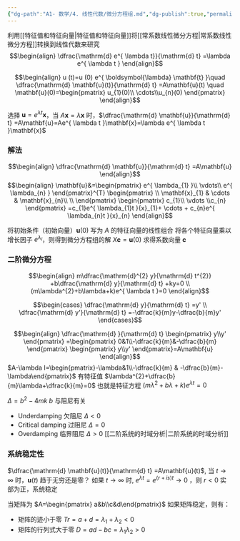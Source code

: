```yaml
---
{"dg-path":"A1- 数学/4. 线性代数/微分方程组.md","dg-publish":true,"permalink":"/A1- 数学/4. 线性代数/微分方程组/","dgPassFrontmatter":true,"noteIcon":"","created":"2024-08-09T21:14:30.221+08:00","updated":"2025-06-16T11:11:09.913+08:00"}
---
```




利用[[特征值和特征向量\|特征值和特征向量]]将[[常系数线性微分方程\|常系数线性微分方程]]转换到线性代数来研究
$$\begin{align}
\dfrac{\mathrm{d} e^{ \lambda t}}{\mathrm{d} t} =\lambda e^{ \lambda t } 
\end{align}$$

$$\begin{align}
u (t)=u (0) e^{ \boldsymbol{\lambda} \mathbf{t} }\quad \dfrac{\mathrm{d} \mathbf{u}(t)}{\mathrm{d} t} =A\mathbf{u}(t) \quad \mathbf{u}(0)=\begin{pmatrix}
u_{1}(0)\\ \cdots\\u_{n}(0)
\end{pmatrix}
\end{align}$$

选择 $\mathbf{u}=e^{ \lambda t }\mathbf{x}$，当 $A\mathbf{x}=\lambda \mathbf{x}$ 时，$\dfrac{\mathrm{d} \mathbf{u}}{\mathrm{d} t} =A\mathbf{u}=Ae^{ \lambda t }\mathbf{x}=\lambda e^{ \lambda t }\mathbf{x}$

### 解法
$$\begin{align}
\dfrac{\mathrm{d} \mathbf{u}}{\mathrm{d} t} =A\mathbf{u} 
\end{align}$$
$$\begin{align}
\mathbf{u}&=\begin{pmatrix}
e^{ \lambda_{1} }\\ \vdots\\ e^{ \lambda_{n} }
\end{pmatrix}^{T} \begin{pmatrix}
\\ \mathbf{x}_{1}  & \cdots & \mathbf{x}_{n}\\ \\
\end{pmatrix} \begin{pmatrix}
c_{1}\\ \vdots \\c_{n}
\end{pmatrix} =c_{1}e^{ \lambda_{1}t }{x}_{1}+ \cdots +  c_{n}e^{ \lambda_{n}t }{x}_{n}
\end{align}$$

将初始条件（初始向量）$\mathbf{u}(0)$ 写为 $A$ 的特征向量的线性组合
将各个特征向量乘以增长因子 $e^{ \lambda_{i} }$，则得到微分方程组的解
$X\mathbf{c}=\mathbf{u}(0)$ 求得系数向量 $\mathbf{c}$


### 二阶微分方程
$$\begin{align}
m\dfrac{\mathrm{d}^{2} y}{\mathrm{d} t^{2}} +b\dfrac{\mathrm{d} y}{\mathrm{d} t} +ky=0   \\
(m\lambda^{2}+b\lambda+k)e^{ \lambda t }=0
\end{align}$$

$$\begin{cases}
\dfrac{\mathrm{d} y}{\mathrm{d} t} =y' \\
\dfrac{\mathrm{d} y'}{\mathrm{d} t} =-\dfrac{k}{m}y-\dfrac{b}{m}y' 
\end{cases}$$

$$\begin{align}
\dfrac{\mathrm{d} }{\mathrm{d} t} \begin{pmatrix}
y\\y' 
\end{pmatrix} =\begin{pmatrix}
0&1\\-\dfrac{k}{m}&-\dfrac{b}{m} 
\end{pmatrix} \begin{pmatrix}
y\\y'
\end{pmatrix}=A\mathbf{u}
\end{align}$$
$A-\lambda I=\begin{pmatrix}-\lambda&1\\-\dfrac{k}{m} & -\dfrac{b}{m}-\lambda\end{pmatrix}$ 有特征值 $\lambda^{2}+\dfrac{b}{m}\lambda+\dfrac{k}{m}=0$
也就是特征方程 $(m\lambda^{2}+b\lambda+k)e^{ \lambda t }=0$

$\Delta=b^{2}-4mk$
$b$ 与阻尼有关
- Underdamping   欠阻尼  $\Delta<0$
- Critical damping  过阻尼 $\Delta=0$
- Overdamping   临界阻尼  $\Delta>0$
[[二阶系统的时域分析\|二阶系统的时域分析]]

### 系统稳定性
$\dfrac{\mathrm{d} \mathbf{u}(t)}{\mathrm{d} t} =A\mathbf{u}(t)$, 当 $t \to \infty$ 时，$\mathbf{u}(t)$ 趋于无穷还是零？
如果 $t \to \infty$ 时, $e^{ \lambda t }=e^{ (r+is)t }\to0$ ，则 $r<0$ 实部为正，系统稳定

当矩阵为 $A=\begin{pmatrix} a&b\\c&d\end{pmatrix}$ 如果矩阵稳定，则有：
- 矩阵的迹小于零    $Tr=a+d=\lambda_{1}+\lambda_{2}<0$
- 矩阵的行列式大于零 $D=ad-bc=\lambda_{1}\lambda_{2}>0$

